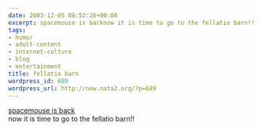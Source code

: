 ```yaml
---
date: 2003-12-05 08:52:28+00:00
excerpt: spacemouse is backnow it is time to go to the fellatio barn!!
tags:
- humor
- adult-content
- internet-culture
- blog
- entertainment
title: fellatio barn
wordpress_id: 689
wordpress_url: http://new.nata2.org/?p=689
---
```


<a href="http://dopeman.org/spacemoose/">spacemouse is back</a><br/>now it is time to go to the fellatio barn!!